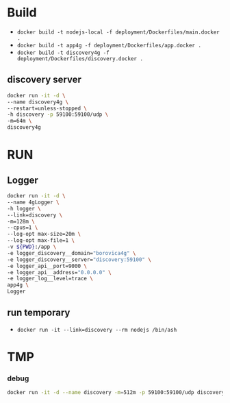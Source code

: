 # Build
- `docker build -t nodejs-local -f deployment/Dockerfiles/main.docker .`
- `docker build -t app4g -f deployment/Dockerfiles/app.docker .`
- `docker build -t discovery4g -f deployment/Dockerfiles/discovery.docker .`

## discovery server
```bash
docker run -it -d \
--name discovery4g \
--restart=unless-stopped \
-h discovery -p 59100:59100/udp \
-m=64m \
discovery4g
```

# RUN

## Logger
```bash
docker run -it -d \
--name 4gLogger \
-h logger \
--link=discovery \
-m=128m \
--cpus=1 \
--log-opt max-size=20m \
--log-opt max-file=1 \
-v ${PWD}:/app \
-e logger_discovery__domain="borovica4g" \
-e logger_discovery__server="discovery:59100" \
-e logger_api__port=9000 \
-e logger_api__address="0.0.0.0" \
-e logger_log__level=trace \
app4g \
Logger
```
## run temporary
- `docker run -it --link=discovery --rm nodejs /bin/ash`

# TMP
### debug
```bash
docker run -it -d --name discovery -m=512m -p 59100:59100/udp discovery
```